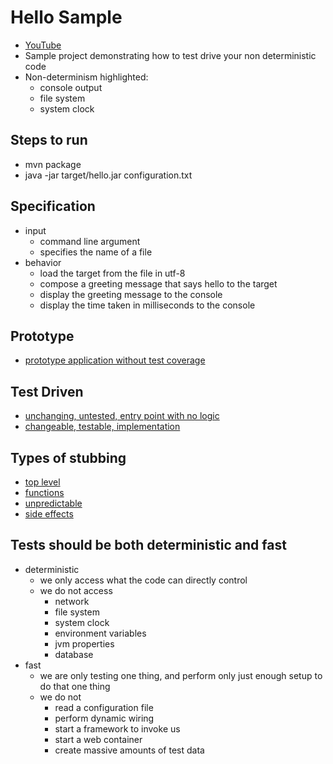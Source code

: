 # Hello Sample
- [YouTube](https://www.youtube.com/watch?v=b8EB31voC9U)
- Sample project demonstrating how to test drive your non deterministic code
- Non-determinism highlighted:
    - console output
    - file system
    - system clock


## Steps to run
- mvn package
- java -jar target/hello.jar configuration.txt

## Specification
- input
    - command line argument
    - specifies the name of a file
- behavior
    - load the target from the file in utf-8
    - compose a greeting message that says hello to the target
    - display the greeting message to the console
    - display the time taken in milliseconds to the console

## Prototype
                                                
- [prototype application without test coverage](prototype/src/main/scala/com/seanshubin/hello/prototype/EntryPoint.scala)

## Test Driven
- [unchanging, untested, entry point with no logic](console/src/main/scala/com/seanshubin/hello/console/EntryPoint.scala)
- [changeable, testable, implementation](domain/src/main/scala/com/seanshubin/hello/domain/ApplicationBehavior.scala)

## Types of stubbing
- [top level](domain/src/test/scala/com/seanshubin/hello/domain/ApplicationBehaviorTest.scala)
- [functions](domain/src/test/scala/com/seanshubin/hello/domain/FilesStub.scala)
- [unpredictable](domain/src/test/scala/com/seanshubin/hello/domain/ClockStub.scala)
- [side effects](domain/src/test/scala/com/seanshubin/hello/domain/ConsoleStub.scala)

## Tests should be both deterministic and fast 
- deterministic
    - we only access what the code can directly control
    - we do not access
        - network
        - file system
        - system clock
        - environment variables
        - jvm properties
        - database
- fast
    - we are only testing one thing, and perform only just enough setup to do that one thing
    - we do not
        - read a configuration file
        - perform dynamic wiring
        - start a framework to invoke us
        - start a web container
        - create massive amounts of test data
